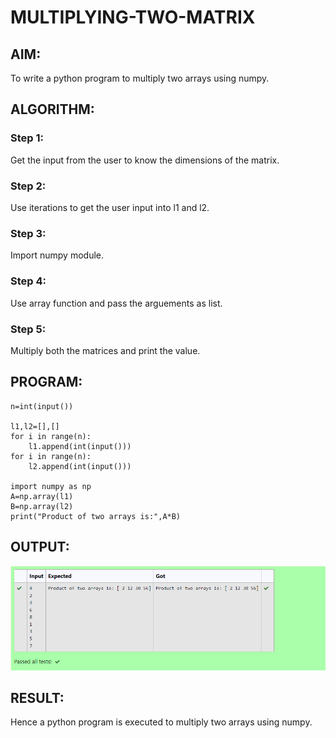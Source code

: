 # MULTIPLYING-TWO-MATRIX

## AIM:
To write a python program to multiply two arrays using numpy.
## ALGORITHM:

### Step 1:
Get the input from the user to know the dimensions of the matrix.
### Step 2:
Use iterations to get the user input into l1 and l2.
### Step 3:
Import numpy module.
### Step 4:
Use array function and pass the arguements as list.
### Step 5:
Multiply both the matrices and print the value.
## PROGRAM: 
```
n=int(input())

l1,l2=[],[]
for i in range(n):
    l1.append(int(input()))
for i in range(n):
    l2.append(int(input()))

import numpy as np
A=np.array(l1)
B=np.array(l2)
print("Product of two arrays is:",A*B)
```

## OUTPUT:
![output](./output.png)

## RESULT:
Hence a python program is executed to multiply two arrays using numpy.

